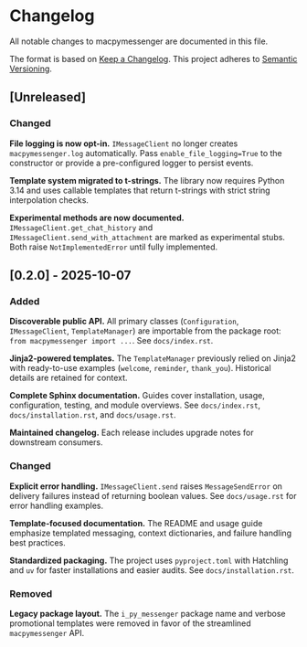 # Changelog

All notable changes to macpymessenger are documented in this file.

The format is based on [Keep a Changelog](https://keepachangelog.com/en/1.0.0/).
This project adheres to [Semantic Versioning](https://semver.org/spec/v2.0.0.html).

## [Unreleased]

<!-- Add changes here after each significant change -->

### Changed

**File logging is now opt-in.** `IMessageClient` no longer creates `macpymessenger.log` automatically. Pass `enable_file_logging=True` to the constructor or provide a pre-configured logger to persist events.

**Template system migrated to t-strings.** The library now requires Python 3.14 and uses callable templates that return t-strings with strict string interpolation checks.

**Experimental methods are now documented.** `IMessageClient.get_chat_history` and `IMessageClient.send_with_attachment` are marked as experimental stubs. Both raise `NotImplementedError` until fully implemented.

## [0.2.0] - 2025-10-07

### Added

**Discoverable public API.** All primary classes (`Configuration`, `IMessageClient`, `TemplateManager`) are importable from the package root: `from macpymessenger import ...`. See `docs/index.rst`.

**Jinja2-powered templates.** The `TemplateManager` previously relied on Jinja2 with ready-to-use examples (`welcome`, `reminder`, `thank_you`). Historical details are retained for context.

**Complete Sphinx documentation.** Guides cover installation, usage, configuration, testing, and module overviews. See `docs/index.rst`, `docs/installation.rst`, and `docs/usage.rst`.

**Maintained changelog.** Each release includes upgrade notes for downstream consumers.

### Changed

**Explicit error handling.** `IMessageClient.send` raises `MessageSendError` on delivery failures instead of returning boolean values. See `docs/usage.rst` for error handling examples.

**Template-focused documentation.** The README and usage guide emphasize templated messaging, context dictionaries, and failure handling best practices.

**Standardized packaging.** The project uses `pyproject.toml` with Hatchling and `uv` for faster installations and easier audits. See `docs/installation.rst`.

### Removed

**Legacy package layout.** The `i_py_messenger` package name and verbose promotional templates were removed in favor of the streamlined `macpymessenger` API.
